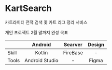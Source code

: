# KartSearch
카트라이더 전적 검색 및 카트 리그 정리 서비스

개인 프로젝트 2월 말까지 완성 목표

| | Android | Searver | Design |
|---|:---:|:---:|:---:|
| Skill | Kotlin | FireBase | - |
| Tools | Android Studio | - | Figma | 
